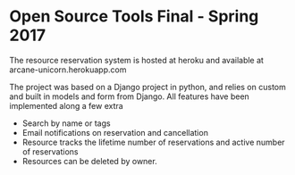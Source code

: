 # Open Source Tools Final - Spring 2017

The resource reservation system is hosted at heroku and available at arcane-unicorn.herokuapp.com

The project was based on a Django project in python, and relies on custom and built in models and form from Django. All features have been implemented along a few extra

 - Search by name or tags
 - Email notifications on reservation and cancellation
 - Resource tracks the lifetime number of reservations and active number of reservations
 - Resources can be deleted by owner.
